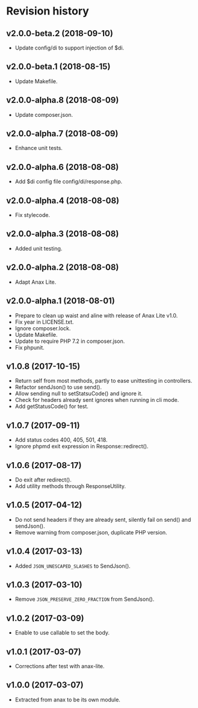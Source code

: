 Revision history
=================================


v2.0.0-beta.2 (2018-09-10)
---------------------------------

* Update config/di to support injection of $di.



v2.0.0-beta.1 (2018-08-15)
---------------------------------

* Update Makefile.



v2.0.0-alpha.8 (2018-08-09)
---------------------------------

* Update composer.json.



v2.0.0-alpha.7 (2018-08-09)
---------------------------------

* Enhance unit tests.



v2.0.0-alpha.6 (2018-08-08)
---------------------------------

* Add $di config file config/di/response.php.



v2.0.0-alpha.4 (2018-08-08)
---------------------------------

* Fix stylecode.



v2.0.0-alpha.3 (2018-08-08)
---------------------------------

* Added unit testing.



v2.0.0-alpha.2 (2018-08-08)
---------------------------------

* Adapt Anax Lite.



v2.0.0-alpha.1 (2018-08-01)
---------------------------------

* Prepare to clean up waist and aline with release of Anax Lite v1.0.
* Fix year in LICENSE.txt.
* Ignore composer.lock.
* Update Makefile.
* Update to require PHP 7.2 in composer.json.
* Fix phpunit.



v1.0.8 (2017-10-15)
---------------------------------

* Return self from most methods, partly to ease unittesting in controllers.
* Refactor sendJson() to use send().
* Allow sending null to setStatsuCode() and ignore it.
* Check for headers already sent ignores when running in cli mode.
* Add getStatusCode() for test.



v1.0.7 (2017-09-11)
---------------------------------

* Add status codes 400, 405, 501, 418.
* Ignore phpmd exit expression in Response::redirect().



v1.0.6 (2017-08-17)
---------------------------------

* Do exit after redirect().
* Add utility methods through ResponseUtility.



v1.0.5 (2017-04-12)
---------------------------------

* Do not send headers if they are already sent, silently fail on send() and sendJson().
* Remove warning from composer.json, duplicate PHP version.



v1.0.4 (2017-03-13)
---------------------------------

* Added `JSON_UNESCAPED_SLASHES` to SendJson().



v1.0.3 (2017-03-10)
---------------------------------

* Remove `JSON_PRESERVE_ZERO_FRACTION` from SendJson().



v1.0.2 (2017-03-09)
---------------------------------

* Enable to use callable to set the body.



v1.0.1 (2017-03-07)
---------------------------------

* Corrections after test with anax-lite.



v1.0.0 (2017-03-07)
---------------------------------

* Extracted from anax to be its own module.
